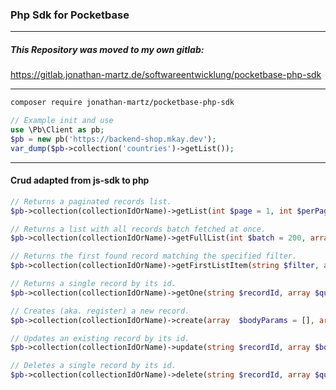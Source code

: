 ### Php Sdk for Pocketbase

***
##### This Repository was moved to my own gitlab:
https://gitlab.jonathan-martz.de/softwareentwicklung/pocketbase-php-sdk
***

``` bash
composer require jonathan-martz/pocketbase-php-sdk
```

``` php
// Example init and use
use \Pb\Client as pb;
$pb = new pb('https://backend-shop.mkay.dev');
var_dump($pb->collection('countries')->getList());
```

***
#### Crud adapted from js-sdk to php

``` php
// Returns a paginated records list.
$pb->collection(collectionIdOrName)->getList(int $page = 1, int $perPage = 30, array $queryParams = []);

// Returns a list with all records batch fetched at once.
$pb->collection(collectionIdOrName)->getFullList(int $batch = 200, array $queryParams = []);

// Returns the first found record matching the specified filter.
$pb->collection(collectionIdOrName)->getFirstListItem(string $filter, array $queryParams = []);

// Returns a single record by its id.
$pb->collection(collectionIdOrName)->getOne(string $recordId, array $queryParams = []);

// Creates (aka. register) a new record.
$pb->collection(collectionIdOrName)->create(array  $bodyParams = [], array $queryParams = []);

// Updates an existing record by its id.
$pb->collection(collectionIdOrName)->update(string $recordId, array $bodyParams = [],array $queryParams = []);

// Deletes a single record by its id.
$pb->collection(collectionIdOrName)->delete(string $recordId, array $queryParams = []);
```

